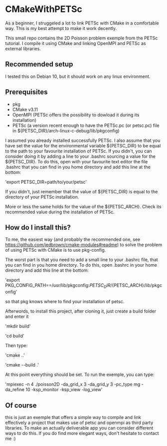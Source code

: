 # CMakeWithPETSc
As a beginner, I struggeled a lot to link PETSc with CMake in a comfortable way. This is my best attempt to make it work decently.

This small repo contains the 2D Poisson problem exemple from the PETSc tutorial. I compile it using CMake and linking OpenMPI and PETSc as external libraries.

## Recommended setup
I tested this on Debian 10, but it should work on any linux environment.

## Prerequisites
* pkg
* CMake v3.11
* OpenMPI (PETSc offers the possibility to dowload it during its installation)
* PETSc (a version recent enough to have the PETSc.pc (or petsc.pc) file in ${PETSC_DIR}/arch-linux-c-debug/lib/pkgconfig)

I assumed you already installed successfully PETSc. I also assume that you have set the value for the environmental variable ${PETSC_DIR} to be equal to the path to your favourite installation of PETSc. If you didn't, you can consider doing it by adding a line to your .bashrc sourcing a value for the ${PETSC_DIR}. To do this, open with your favourite text editor the file .bashrc that you can find in you home directory and add this line at the bottom:

'export PETSC_DIR=path/to/your/petsc'

If you didn't, just remember that the value of ${PETSC_DIR} is equal to the directory of your PETSc installation.

More or less the same holds for the value of the ${PETSC_ARCH}. Check its recommended value during the installation of PETSc.

## How do I install this?
To me, the easiest way (and probably the recommended one, see https://github.com/jedbrown/cmake-modules#readme) to solve the problem of using PETSc with CMake is to use pkg-config.

The worst part is that you need to add a small line to your .bashrc file, that you can find in you home directory. To do this, open .bashrc in your home directory and add this line at the bottom:

'export PKG_CONFIG_PATH==/usr/lib/pkgconfig:${PETSC_DIR}/${PETSC_ARCH}/lib/pkgconfig'

so that pkg knows where to find your installation of petsc.

Afterwords, to install this project, after cloning it, just create a build folder and enter it

'mkdir build'

'cd build'

Then type:

'cmake ..'

'cmake --build .'

At this point everything should be set. To run the exemple, you can type:

'mpiexec -n 4 ./poisson2D -da_grid_x 3 -da_grid_y 3 -pc_type mg -da_refine 10 -ksp_monitor -ksp_view -log_view'

## Of course
this is just an exemple that offers a simple way to compile and link effectively a project that makes use of petsc and openmpi as third party libraries. To make an actually deliverable app you can consider different ways to do this. If you do find more elegant ways, don't hesitate to contact me :)

